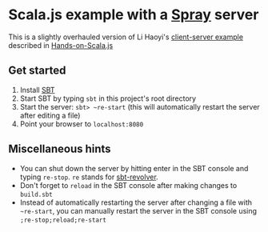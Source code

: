# Scala.js example with a [Spray](http://spray.io/) server

This is a slightly overhauled version of Li Haoyi's [client-server example](https://github.com/lihaoyi/hands-on-scala-js/tree/master/examples/crossBuilds/clientserver2) described in [Hands-on-Scala.js](http://www.lihaoyi.com/hands-on-scala-js/#IntegratingClient-Server)

## Get started

1. Install [SBT](http://www.scala-sbt.org/)
2. Start SBT by typing `sbt` in this project's root directory
3. Start the server: `sbt> ~re-start` (this will automatically restart the server after editing a file)
4. Point your browser to `localhost:8080`

## Miscellaneous hints

- You can shut down the server by hitting enter in the SBT console and typing `re-stop`. `re` stands for [sbt-revolver](https://github.com/spray/sbt-revolver).
- Don't forget to `reload` in the SBT console after making changes to `build.sbt`
- Instead of automatically restarting the server after changing a file with `~re-start`, you can manually restart the server in the SBT console using `;re-stop;reload;re-start`

